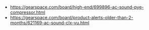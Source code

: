 - https://gearspace.com/board/high-end/699896-ac-sound-pye-compressor.html
- https://gearspace.com/board/product-alerts-older-than-2-months/621169-ac-sound-clx-vu.html
